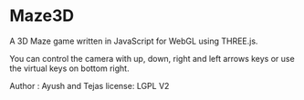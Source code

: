 Maze3D
======
A 3D Maze game written in JavaScript for WebGL using THREE.js.

You can control the camera with up, down, right and left arrows keys or use the virtual keys on bottom right.

Author : Ayush and Tejas
license: LGPL V2

